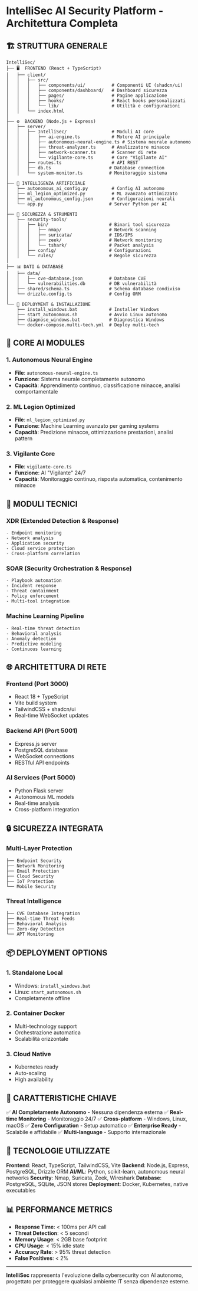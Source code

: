 # IntelliSec AI Security Platform - Architettura Completa

## 🏗️ STRUTTURA GENERALE

```
IntelliSec/
├── 🖥️  FRONTEND (React + TypeScript)
│   ├── client/
│   │   ├── src/
│   │   │   ├── components/ui/          # Componenti UI (shadcn/ui)
│   │   │   ├── components/dashboard/   # Dashboard sicurezza
│   │   │   ├── pages/                  # Pagine applicazione
│   │   │   ├── hooks/                  # React hooks personalizzati
│   │   │   └── lib/                    # Utilità e configurazioni
│   │   └── index.html
│
├── ⚙️  BACKEND (Node.js + Express)
│   ├── server/
│   │   ├── IntelliSec/                 # Moduli AI core
│   │   │   ├── ai-engine.ts            # Motore AI principale
│   │   │   ├── autonomous-neural-engine.ts # Sistema neurale autonomo
│   │   │   ├── threat-analyzer.ts      # Analizzatore minacce
│   │   │   ├── network-scanner.ts      # Scanner di rete
│   │   │   └── vigilante-core.ts       # Core "Vigilante AI"
│   │   ├── routes.ts                   # API REST
│   │   ├── db.ts                      # Database connection
│   │   └── system-monitor.ts          # Monitoraggio sistema
│
├── 🧠 INTELLIGENZA ARTIFICIALE
│   ├── autonomous_ai_config.py         # Config AI autonomo
│   ├── ml_legion_optimized.py          # ML avanzato ottimizzato
│   ├── ml_autonomous_config.json       # Configurazioni neurali
│   └── app.py                         # Server Python per AI
│
├── 🔐 SICUREZZA & STRUMENTI
│   ├── security-tools/
│   │   ├── bin/                       # Binari tool sicurezza
│   │   │   ├── nmap/                  # Network scanning
│   │   │   ├── suricata/              # IDS/IPS
│   │   │   ├── zeek/                  # Network monitoring
│   │   │   └── tshark/                # Packet analysis
│   │   ├── config/                    # Configurazioni
│   │   └── rules/                     # Regole sicurezza
│
├── 📊 DATI & DATABASE
│   ├── data/
│   │   ├── cve-database.json          # Database CVE
│   │   └── vulnerabilities.db         # DB vulnerabilità
│   ├── shared/schema.ts               # Schema database condiviso
│   └── drizzle.config.ts              # Config ORM
│
└── 🚀 DEPLOYMENT & INSTALLAZIONE
    ├── install_windows.bat            # Installer Windows
    ├── start_autonomous.sh            # Avvio Linux autonomo
    ├── diagnose_windows.bat           # Diagnostica Windows
    └── docker-compose.multi-tech.yml  # Deploy multi-tech
```

## 🧠 CORE AI MODULES

### 1. **Autonomous Neural Engine**
- **File**: `autonomous-neural-engine.ts`
- **Funzione**: Sistema neurale completamente autonomo
- **Capacità**: Apprendimento continuo, classificazione minacce, analisi comportamentale

### 2. **ML Legion Optimized**
- **File**: `ml_legion_optimized.py`
- **Funzione**: Machine Learning avanzato per gaming systems
- **Capacità**: Predizione minacce, ottimizzazione prestazioni, analisi pattern

### 3. **Vigilante Core**
- **File**: `vigilante-core.ts`
- **Funzione**: AI "Vigilante" 24/7
- **Capacità**: Monitoraggio continuo, risposta automatica, contenimento minacce

## 🔧 MODULI TECNICI

### **XDR (Extended Detection & Response)**
```
- Endpoint monitoring
- Network analysis
- Application security
- Cloud service protection
- Cross-platform correlation
```

### **SOAR (Security Orchestration & Response)**
```
- Playbook automation
- Incident response
- Threat containment
- Policy enforcement
- Multi-tool integration
```

### **Machine Learning Pipeline**
```
- Real-time threat detection
- Behavioral analysis
- Anomaly detection
- Predictive modeling
- Continuous learning
```

## 🌐 ARCHITETTURA DI RETE

### **Frontend (Port 3000)**
- React 18 + TypeScript
- Vite build system
- TailwindCSS + shadcn/ui
- Real-time WebSocket updates

### **Backend API (Port 5001)**
- Express.js server
- PostgreSQL database
- WebSocket connections
- RESTful API endpoints

### **AI Services (Port 5000)**
- Python Flask server
- Autonomous ML models
- Real-time analysis
- Cross-platform integration

## 🔒 SICUREZZA INTEGRATA

### **Multi-Layer Protection**
```
├── Endpoint Security
├── Network Monitoring
├── Email Protection
├── Cloud Security
├── IoT Protection
└── Mobile Security
```

### **Threat Intelligence**
```
├── CVE Database Integration
├── Real-time Threat Feeds
├── Behavioral Analysis
├── Zero-day Detection
└── APT Monitoring
```

## 📦 DEPLOYMENT OPTIONS

### **1. Standalone Local**
- Windows: `install_windows.bat`
- Linux: `start_autonomous.sh`
- Completamente offline

### **2. Container Docker**
- Multi-technology support
- Orchestrazione automatica
- Scalabilità orizzontale

### **3. Cloud Native**
- Kubernetes ready
- Auto-scaling
- High availability

## 🎯 CARATTERISTICHE CHIAVE

✅ **AI Completamente Autonomo** - Nessuna dipendenza esterna
✅ **Real-time Monitoring** - Monitoraggio 24/7
✅ **Cross-platform** - Windows, Linux, macOS
✅ **Zero Configuration** - Setup automatico
✅ **Enterprise Ready** - Scalabile e affidabile
✅ **Multi-language** - Supporto internazionale

## 🔧 TECNOLOGIE UTILIZZATE

**Frontend**: React, TypeScript, TailwindCSS, Vite
**Backend**: Node.js, Express, PostgreSQL, Drizzle ORM
**AI/ML**: Python, scikit-learn, autonomous neural networks
**Security**: Nmap, Suricata, Zeek, Wireshark
**Database**: PostgreSQL, SQLite, JSON stores
**Deployment**: Docker, Kubernetes, native executables

## 📊 PERFORMANCE METRICS

- **Response Time**: < 100ms per API call
- **Threat Detection**: < 5 secondi
- **Memory Usage**: < 2GB base footprint
- **CPU Usage**: < 15% idle state
- **Accuracy Rate**: > 95% threat detection
- **False Positives**: < 2%

---

**IntelliSec** rappresenta l'evoluzione della cybersecurity con AI autonomo, 
progettato per proteggere qualsiasi ambiente IT senza dipendenze esterne.